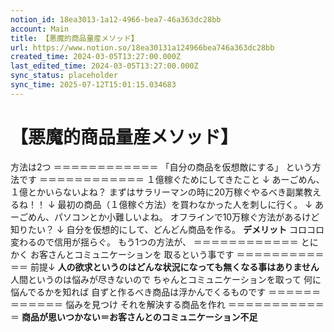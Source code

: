 ```yaml
---
notion_id: 18ea3013-1a12-4966-bea7-46a363dc28bb
account: Main
title: 【悪魔的商品量産メソッド】
url: https://www.notion.so/18ea30131a124966bea746a363dc28bb
created_time: 2024-03-05T13:27:00.000Z
last_edited_time: 2024-03-05T13:27:00.000Z
sync_status: placeholder
sync_time: 2025-07-12T15:01:15.034683
---
```

# 【悪魔的商品量産メソッド】

方法は2つ
＝＝＝＝＝＝＝＝＝＝＝＝
「自分の商品を仮想敵にする」
という方法です
＝＝＝＝＝＝＝＝＝＝＝＝
１億稼ぐためにしてきたこと
↓
あーごめん、１億とかいらないよね？
まずはサラリーマンの時に20万稼ぐやるべき副業教えるね！！
↓
最初の商品（１億稼ぐ方法）を買わなかった人を刺しに行く。
↓
あーごめん、パソコンとか小難しいよね。
オフラインで10万稼ぐ方法があるけど知りたい？
↓
自分を仮想的にして、どんどん商品を作る。
**デメリット**
コロコロ変わるので信用が揺らぐ。
もう1つの方法が、
＝＝＝＝＝＝＝＝＝＝＝＝
とにかく
お客さんとコミュニケーションを
取るという事です
＝＝＝＝＝＝＝＝＝＝＝＝
前提↓
**人の欲求というのはどんな状況になっても無くなる事はありません**
人間というのは悩みが尽きないので
ちゃんとコミュニケーションを取って
何に悩んでるかを知れば
自ずと作るべき商品は浮かんでくるものです
＝＝＝＝＝＝＝＝＝＝＝＝
悩みを見つけ
それを解決する商品を作れ
＝＝＝＝＝＝＝＝＝＝＝＝
**商品が思いつかない＝お客さんとのコミュニケーション不足**